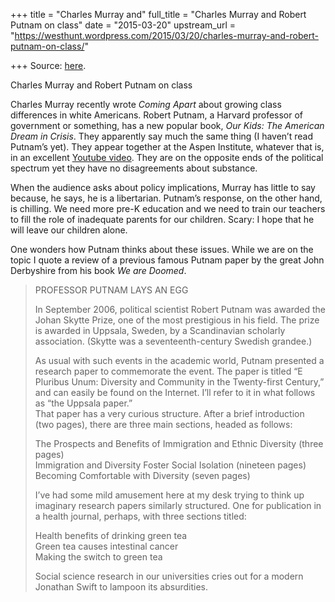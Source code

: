 +++
title = "Charles Murray and"
full_title = "Charles Murray and Robert Putnam on class"
date = "2015-03-20"
upstream_url = "https://westhunt.wordpress.com/2015/03/20/charles-murray-and-robert-putnam-on-class/"

+++
Source: [here](https://westhunt.wordpress.com/2015/03/20/charles-murray-and-robert-putnam-on-class/).

Charles Murray and Robert Putnam on class

Charles Murray recently wrote *Coming Apart* about growing class
differences in white Americans. Robert Putnam, a Harvard professor of
government or something, has a new popular book, *Our Kids: The American
Dream in Crisis*. They apparently say much the same thing (I haven’t
read Putnam’s yet). They appear together at the Aspen Institute,
whatever that is, in an excellent [Youtube
video](https://www.youtube.com/watch?v=eB5kQ2XDbAg). They are on the
opposite ends of the political spectrum yet they have no disagreements
about substance.

When the audience asks about policy implications, Murray has little to
say because, he says, he is a libertarian. Putnam’s response, on the
other hand, is chilling. We need more pre-K education and we need to
train our teachers to fill the role of inadequate parents for our
children. Scary: I hope that he will leave our children alone.

One wonders how Putnam thinks about these issues. While we are on the
topic I quote a review of a previous famous Putnam paper by the great
John Derbyshire from his book *We are Doomed*.

> PROFESSOR PUTNAM LAYS AN EGG
>
> In September 2006, political scientist Robert Putnam was awarded the
> Johan Skytte Prize, one of the most prestigious in his field. The
> prize is awarded in Uppsala, Sweden, by a Scandinavian scholarly
> association. (Skytte was a seventeenth-century Swedish grandee.)
>
> As usual with such events in the academic world, Putnam presented a
> research paper to commemorate the event. The paper is titled “E
> Pluribus Unum: Diversity and Community in the Twenty-first Century,”
> and can easily be found on the Internet. I’ll refer to it in what
> follows as “the Uppsala paper.”  
> That paper has a very curious structure. After a brief introduction
> (two pages), there are three main sections, headed as follows:
>
> The Prospects and Benefits of Immigration and Ethnic Diversity (three
> pages)  
> Immigration and Diversity Foster Social Isolation (nineteen pages)  
> Becoming Comfortable with Diversity (seven pages)
>
> I’ve had some mild amusement here at my desk trying to think up
> imaginary research papers similarly structured. One for publication in
> a health journal, perhaps, with three sections titled:
>
> Health benefits of drinking green tea  
> Green tea causes intestinal cancer  
> Making the switch to green tea
>
> Social science research in our universities cries out for a modern
> Jonathan Swift to lampoon its absurdities.

